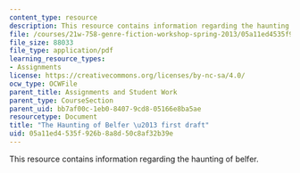 ```yaml
---
content_type: resource
description: This resource contains information regarding the haunting of belfer.
file: /courses/21w-758-genre-fiction-workshop-spring-2013/05a11ed4535f926b8a8d50c8af32b39e_MIT21W_758S13_Aka-Fr_drft.pdf
file_size: 88033
file_type: application/pdf
learning_resource_types:
- Assignments
license: https://creativecommons.org/licenses/by-nc-sa/4.0/
ocw_type: OCWFile
parent_title: Assignments and Student Work
parent_type: CourseSection
parent_uid: bb7af00c-1eb0-8407-9cd8-05166e8ba5ae
resourcetype: Document
title: "The Haunting of Belfer \u2013 first draft"
uid: 05a11ed4-535f-926b-8a8d-50c8af32b39e
---
```

This resource contains information regarding the haunting of belfer.